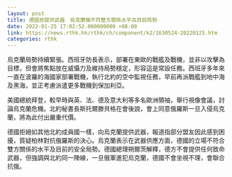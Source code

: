 ```yaml
---
layout: post
title: 德國拒提供武器　烏克蘭稱不符雙方關係水平及目前局勢
date: 2022-01-25 17:02:52.000000000 +08:00
link: https://news.rthk.hk/rthk/ch/component/k2/1630524-20220125.htm
categories: rthk
---
```


烏克蘭局勢持續緊張。西班牙防長表示，部署在東歐的戰艦及戰機，並非以攻擊為目標，但會將焦點放在威懾力及維持局勢穩定，形容這是常設任務。西班牙多年來一直在波羅的海國家部署戰機，執行北約的空中監視任務，早前再派戰艦到地中海及黑海，並正考慮派遣更多戰機到保加利亞。

美國總統拜登，較早時與英、法、德及意大利等多名歐洲領袖，舉行視像會議，討論烏克蘭危機。北約秘書長斯托爾滕貝格在會後說，會上同意俄羅斯一旦入侵烏克蘭，將為此付出嚴重代價。

德國拒絕如其他北約成員國一樣，向烏克蘭提供武器，報道指部分盟友因此感到困擾，質疑柏林對抗俄羅斯的決心。烏克蘭表示在武器供應方面，德國的立場不符合雙方關係的水平及目前的安全局勢。德國總理朔爾茨解釋，德方不會提供任何致命武器，但強調與北約同一陣線，一旦俄軍進犯烏克蘭，德國不會坐視不理，會聯合抗俄。
